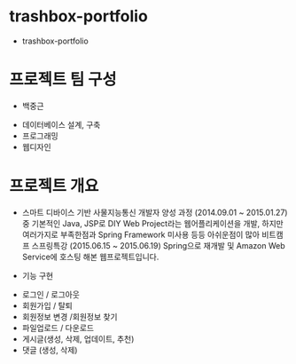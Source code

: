 # trashbox-portfolio
- trashbox-portfolio

# 프로젝트 팀 구성
- 백중근

 * 데이터베이스 설계, 구축
 * 프로그래밍
 * 웹디자인

# 프로젝트 개요
- 스마트 디바이스 기반 사물지능통신 개발자 양성 과정
(2014.09.01 ~ 2015.01.27)중 기본적인 Java, JSP로 DIY Web Project라는 웹어플리케이션을 개발,
하지만 여러가지로 부족한점과 Spring Framework 미사용 등등 아쉬운점이 많아
비트캠프 스프링특강 (2015.06.15 ~ 2015.06.19) Spring으로 재개발 및 Amazon Web Service에 호스팅 해본 웹프로젝트입니다.

- 기능 구현
 * 로그인 / 로그아웃
 * 회원가입 / 탈퇴
 * 회원정보 변경 /회원정보 찾기
 * 파일업로드 / 다운로드
 * 게시글(생성, 삭제, 업데이트, 추천)
 * 댓글 (생성, 삭제)
